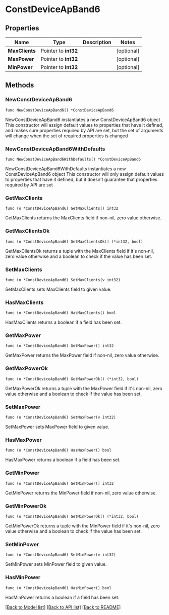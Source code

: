# ConstDeviceApBand6

## Properties

Name | Type | Description | Notes
------------ | ------------- | ------------- | -------------
**MaxClients** | Pointer to **int32** |  | [optional] 
**MaxPower** | Pointer to **int32** |  | [optional] 
**MinPower** | Pointer to **int32** |  | [optional] 

## Methods

### NewConstDeviceApBand6

`func NewConstDeviceApBand6() *ConstDeviceApBand6`

NewConstDeviceApBand6 instantiates a new ConstDeviceApBand6 object
This constructor will assign default values to properties that have it defined,
and makes sure properties required by API are set, but the set of arguments
will change when the set of required properties is changed

### NewConstDeviceApBand6WithDefaults

`func NewConstDeviceApBand6WithDefaults() *ConstDeviceApBand6`

NewConstDeviceApBand6WithDefaults instantiates a new ConstDeviceApBand6 object
This constructor will only assign default values to properties that have it defined,
but it doesn't guarantee that properties required by API are set

### GetMaxClients

`func (o *ConstDeviceApBand6) GetMaxClients() int32`

GetMaxClients returns the MaxClients field if non-nil, zero value otherwise.

### GetMaxClientsOk

`func (o *ConstDeviceApBand6) GetMaxClientsOk() (*int32, bool)`

GetMaxClientsOk returns a tuple with the MaxClients field if it's non-nil, zero value otherwise
and a boolean to check if the value has been set.

### SetMaxClients

`func (o *ConstDeviceApBand6) SetMaxClients(v int32)`

SetMaxClients sets MaxClients field to given value.

### HasMaxClients

`func (o *ConstDeviceApBand6) HasMaxClients() bool`

HasMaxClients returns a boolean if a field has been set.

### GetMaxPower

`func (o *ConstDeviceApBand6) GetMaxPower() int32`

GetMaxPower returns the MaxPower field if non-nil, zero value otherwise.

### GetMaxPowerOk

`func (o *ConstDeviceApBand6) GetMaxPowerOk() (*int32, bool)`

GetMaxPowerOk returns a tuple with the MaxPower field if it's non-nil, zero value otherwise
and a boolean to check if the value has been set.

### SetMaxPower

`func (o *ConstDeviceApBand6) SetMaxPower(v int32)`

SetMaxPower sets MaxPower field to given value.

### HasMaxPower

`func (o *ConstDeviceApBand6) HasMaxPower() bool`

HasMaxPower returns a boolean if a field has been set.

### GetMinPower

`func (o *ConstDeviceApBand6) GetMinPower() int32`

GetMinPower returns the MinPower field if non-nil, zero value otherwise.

### GetMinPowerOk

`func (o *ConstDeviceApBand6) GetMinPowerOk() (*int32, bool)`

GetMinPowerOk returns a tuple with the MinPower field if it's non-nil, zero value otherwise
and a boolean to check if the value has been set.

### SetMinPower

`func (o *ConstDeviceApBand6) SetMinPower(v int32)`

SetMinPower sets MinPower field to given value.

### HasMinPower

`func (o *ConstDeviceApBand6) HasMinPower() bool`

HasMinPower returns a boolean if a field has been set.


[[Back to Model list]](../README.md#documentation-for-models) [[Back to API list]](../README.md#documentation-for-api-endpoints) [[Back to README]](../README.md)


